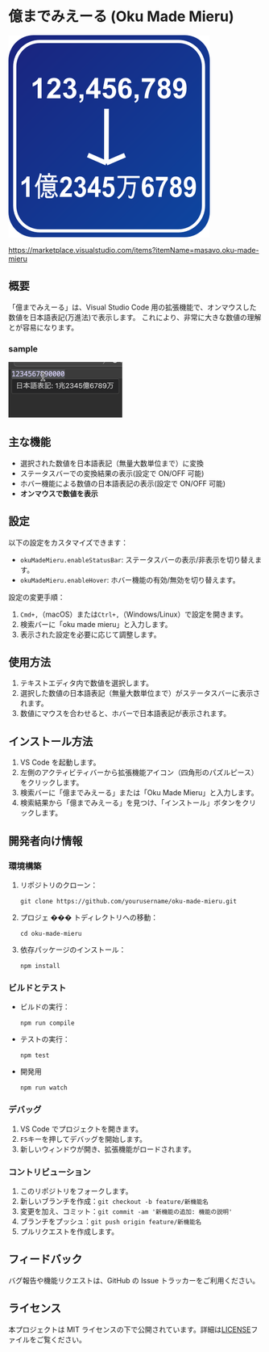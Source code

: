 # 億までみえーる (Oku Made Mieru)

![アイコン](resources/icon.png)

https://marketplace.visualstudio.com/items?itemName=masavo.oku-made-mieru

## 概要

「億までみえーる」は、Visual Studio Code 用の拡張機能で、オンマウスした数値を日本語表記(万進法)で表示します。
これにより、非常に大きな数値の理解とが容易になります。

### sample

![sample](resources/sample.gif)

## 主な機能

- 選択された数値を日本語表記（無量大数単位まで）に変換
- ステータスバーでの変換結果の表示(設定で ON/OFF 可能)
- ホバー機能による数値の日本語表記の表示(設定で ON/OFF 可能)
- **オンマウスで数値を表示**

## 設定

以下の設定をカスタマイズできます：

- `okuMadeMieru.enableStatusBar`: ステータスバーの表示/非表示を切り替えます。
- `okuMadeMieru.enableHover`: ホバー機能の有効/無効を切り替えます。

設定の変更手順：

1. `Cmd+,`（macOS）または`Ctrl+,`（Windows/Linux）で設定を開きます。
2. 検索バーに「oku made mieru」と入力します。
3. 表示された設定を必要に応じて調整します。

## 使用方法

1. テキストエディタ内で数値を選択します。
2. 選択した数値の日本語表記（無量大数単位まで）がステータスバーに表示されます。
3. 数値にマウスを合わせると、ホバーで日本語表記が表示されます。

## インストール方法

1. VS Code を起動します。
2. 左側のアクティビティバーから拡張機能アイコン（四角形のパズルピース）をクリックします。
3. 検索バーに「億までみえーる」または「Oku Made Mieru」と入力します。
4. 検索結果から「億までみえーる」を見つけ、「インストール」ボタンをクリックします。

## 開発者向け情報

### 環境構築

1. リポジトリのクローン：
   ```
   git clone https://github.com/yourusername/oku-made-mieru.git
   ```
2. プロジェ ��� トディレクトリへの移動：
   ```
   cd oku-made-mieru
   ```
3. 依存パッケージのインストール：
   ```
   npm install
   ```

### ビルドとテスト

- ビルドの実行：
  ```
  npm run compile
  ```
- テストの実行：
  ```
  npm test
  ```
- 開発用
  ```
  npm run watch
  ```

### デバッグ

1. VS Code でプロジェクトを開きます。
2. `F5`キーを押してデバッグを開始します。
3. 新しいウィンドウが開き、拡張機能がロードされます。

### コントリビューション

1. このリポジトリをフォークします。
2. 新しいブランチを作成：`git checkout -b feature/新機能名`
3. 変更を加え、コミット：`git commit -am '新機能の追加: 機能の説明'`
4. ブランチをプッシュ：`git push origin feature/新機能名`
5. プルリクエストを作成します。

## フィードバック

バグ報告や機能リクエストは、GitHub の Issue トラッカーをご利用ください。

## ライセンス

本プロジェクトは MIT ライセンスの下で公開されています。詳細は[LICENSE](LICENSE)ファイルをご覧ください。
